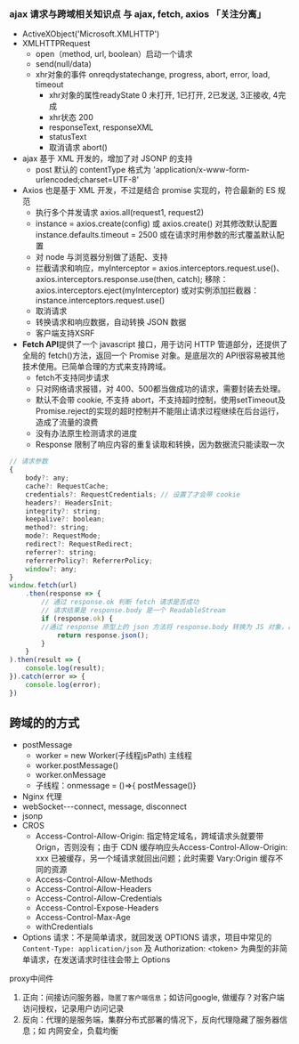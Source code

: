 ### ajax 请求与跨域相关知识点 与 ajax, fetch, axios 「关注分离」

+ ActiveXObject('Microsoft.XMLHTTP')
+ XMLHTTPRequest
  + open（method, url, boolean）启动一个请求
  + send(null/data)
  + xhr对象的事件 onreqdystatechange, progress, abort, error, load, timeout
    + xhr对象的属性readyState 0 未打开, 1已打开, 2已发送, 3正接收, 4完成
    + xhr状态 200
    + responseText, responseXML
    + statusText
    + 取消请求 abort()
+ ajax 基于 XML 开发的，增加了对 JSONP 的支持
  + post 默认的 contentType 格式为 'application/x-www-form-urlencoded;charset=UTF-8'
+ Axios 也是基于 XML 开发，不过是结合 promise 实现的，符合最新的 ES 规范
  + 执行多个并发请求 axios.all(request1, request2)
  + instance = axios.create(config) 或 axios.create() 对其修改默认配置 instance.defaults.timeout = 2500 或在请求时用参数的形式覆盖默认配置
  + 对 node 与浏览器分别做了适配、支持
  + 拦截请求和响应，myInterceptor = axios.interceptors.request.use()、axios.interceptors.response.use(then, catch); 移除：axios.interceptors.eject(myInterceptor) 或对实例添加拦截器：instance.interceptors.request.use()
  + 取消请求
  + 转换请求和响应数据，自动转换 JSON 数据
  + 客户端支持XSRF
+ **Fetch API**提供了一个 javascript 接口，用于访问 HTTP 管道部分，还提供了全局的 fetch()方法，返回一个 Promise 对象。是底层次的 API很容易被其他技术使用。已简单合理的方式来支持跨域。
  + fetch不支持同步请求
  + 只对网络请求报错，对 400、500都当做成功的请求，需要封装去处理。
  + 默认不会带 cookie, 不支持 abort，不支持超时控制，使用setTimeout及Promise.reject的实现的超时控制并不能阻止请求过程继续在后台运行，造成了流量的浪费
  + 没有办法原生检测请求的进度
  + Response 限制了响应内容的重复读取和转换，因为数据流只能读取一次

```javascript
// 请求参数
{
    body?: any;
    cache?: RequestCache;
    credentials?: RequestCredentials; // 设置了才会带 cookie
    headers?: HeadersInit;
    integrity?: string;
    keepalive?: boolean;
    method?: string;
    mode?: RequestMode;
    redirect?: RequestRedirect;
    referrer?: string;
    referrerPolicy?: ReferrerPolicy;
    window?: any;
}
window.fetch(url)
    .then(response => {
        // 通过 response.ok 判断 fetch 请求是否成功
        // 请求结果是 response.body 是一个 ReadableStream
        if (response.ok) {
        //通过 response 原型上的 json 方法将 response.body 转换为 JS 对象，再返回出去
            return response.json();
        }
    }
).then(result => {
    console.log(result);
}).catch(error => {
    console.log(error);
})
```

## 跨域的的方式

+ postMessage
  + worker = new Worker(子线程jsPath) 主线程
  + worker.postMessage()
  + worker.onMessage
  + 子线程：onmessage = ()=>{ postMessage()}
+ Nginx 代理
+ webSocket---connect, message, disconnect
+ jsonp
+ CROS
  + Access-Control-Allow-Origin: 指定特定域名，跨域请求头就要带 Orign，否则没有；由于 CDN 缓存响应头Access-Control-Allow-Origin: xxx 已被缓存，另一个域请求就回出问题；此时需要 Vary:Origin 缓存不同的资源
  + Access-Control-Allow-Methods
  + Access-Control-Allow-Headers
  + Access-Control-Allow-Credentials
  + Access-Control-Expose-Headers
  + Access-Control-Max-Age
  + withCredentials
+ Options 请求：不是简单请求，就回发送 OPTIONS 请求，项目中常见的 `Content-Type: application/json` 及 Authorization: \<token\> 为典型的非简单请求，在发送请求时往往会带上 Options


proxy中间件

1. 正向：间接访问服务器，`隐匿了客户端信息`；如访问google, 做缓存？对客户端访问授权，记录用户访问记录
2. 反向：代理的是服务端，集群分布式部署的情况下，反向代理隐藏了服务器信息；如 内网安全，负载均衡
